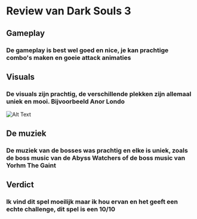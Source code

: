 # Review van Dark Souls 3

## Gameplay

### De gameplay is best wel goed en nice, je kan prachtige combo's maken en goeie attack animaties

## Visuals

### De visuals zijn prachtig, de verschillende plekken zijn allemaal uniek en mooi. Bijvoorbeeld Anor Londo

![Alt Text](ttps://i.pinimg.com/originals/c2/c6/9c/c2c69c99d6142fae25d88fa39a5e15b9.jpg)

## De muziek

### De muziek van de bosses was prachtig en elke is uniek, zoals de boss music van de Abyss Watchers of de boss music van Yorhm The Gaint

## Verdict

### Ik vind dit spel moeilijk maar ik hou ervan en het geeft een echte challenge, dit spel is een 10/10
